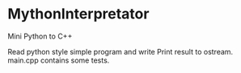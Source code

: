 # MythonInterpretator
Mini Python to C++

Read python style simple program and write Print result to ostream. main.cpp contains some tests.

